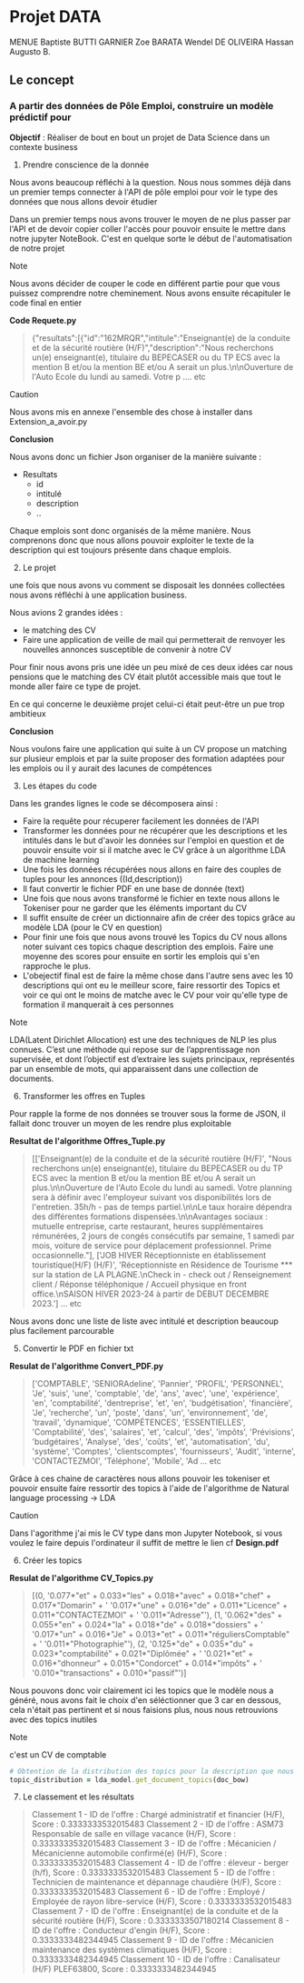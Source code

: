 # Projet DATA

MENUE Baptiste
BUTTI GARNIER Zoe
BARATA Wendel
DE OLIVEIRA Hassan Augusto B.

## Le concept 

### A partir des données de Pôle Emploi, construire un modèle prédictif pour

**Objectif** : Réaliser de bout en bout un projet de Data Science dans un contexte business

1. Prendre conscience de la donnée 

Nous avons beaucoup réfléchi à la question. Nous nous sommes déjà dans un premier temps connecter à l'API de pôle emploi pour voir le type des données que nous allons devoir étudier

Dans un premier temps nous avons trouver le moyen de ne plus passer par l'API et de devoir copier coller l'accès pour pouvoir ensuite le mettre dans notre jupyter NoteBook. C'est en quelque sorte le début de l'automatisation de notre projet 

> [!NOTE]
> Nous avons décider de couper le code en différent partie pour que vous puissez comprendre notre cheminement. Nous avons ensuite récapituler le code final en entier

**Code Requete.py**
> {"resultats":[{"id":"162MRQR","intitule":"Enseignant(e) de la conduite et  de la sécurité routière (H/F)","description":"Nous recherchons un(e) enseignant(e), titulaire du BEPECASER ou du TP ECS avec la mention B et/ou la mention BE et/ou  A serait un plus.\n\nOuverture de l'Auto Ecole du lundi au samedi. Votre p .... etc 

> [!CAUTION]
> Nous avons mis en annexe l'ensemble des chose à installer dans Extension_a_avoir.py

**Conclusion** 

Nous avons donc un fichier Json organiser de la manière suivante : 

- Resultats 
    - id 
    - intitulé 
    - description
    - ..

Chaque emplois sont donc organisés de la même manière. Nous comprenons donc que nous allons pouvoir exploiter le texte de la description qui est toujours présente dans chaque emplois. 

2. Le projet 

une fois que nous avons vu comment se disposait les données collectées nous avons réfléchi à une application business. 

Nous avions 2 grandes idées : 
- le matching des CV 
- Faire une application de veille de mail qui permetterait de renvoyer les nouvelles annonces susceptible de convenir à notre CV 

Pour finir nous avons pris une idée un peu mixé de ces deux idées car nous pensions que le matching des CV était plutôt accessible mais que tout le monde aller faire ce type de projet. 

En ce qui concerne le deuxième projet celui-ci était peut-être un pue trop ambitieux

**Conclusion**

Nous voulons faire une application qui suite à un CV propose un matching sur plusieur emplois et par la suite proposer des formation adaptées pour les emplois ou il y aurait des lacunes de compétences

3. Les étapes du code

Dans les grandes lignes le code se décomposera ainsi : 

- Faire la requête pour récuperer facilement les données de l'API
- Transformer les données pour ne récupérer que les descriptions et les intitulés dans le but d'avoir les données sur l'emploi en question et de pouvoir ensuite voir si il matche avec le CV grâce à un algorithme LDA de machine learning
- Une fois les données récupérées nous allons en faire des couples de tuples pour les annonces ((Id,description)) 
- Il faut convertir le fichier PDF en une base de donnée (text) 
- Une fois que nous avons transformé le fichier en texte nous allons le Tokeniser pour ne garder que les éléments important du CV
- Il suffit ensuite de créer un dictionnaire afin de créer des topics grâce au modèle LDA (pour le CV en question)
- Pour finir une fois que nous avons trouvé les Topics du CV nous allons noter suivant ces topics chaque description des emplois. Faire une moyenne des scores pour ensuite en sortir les emplois qui s'en rapproche le plus. 
- L'obejectif final est de faire la même chose dans l'autre sens avec les 10 descriptions qui ont eu le meilleur score, faire ressortir des Topics et voir ce qui ont le moins de matche avec le CV pour voir qu'elle type de formation il manquerait à ces personnes

> [!NOTE]
> LDA(Latent Dirichlet Allocation) est une des techniques de NLP les plus connues. C’est une méthode qui repose sur de l’apprentissage non supervisée, et dont l’objectif est d’extraire les sujets principaux, représentés par un ensemble de mots, qui apparaissent dans une collection de documents.

6. Transformer les offres en Tuples 

Pour rapple la forme de nos données se trouver sous la forme de JSON, il fallait donc trouver un moyen de les rendre plus exploitable 

**Resultat de l'algorithme Offres_Tuple.py**

>[['Enseignant(e) de la conduite et  de la sécurité routière (H/F)', "Nous recherchons un(e) enseignant(e), titulaire du BEPECASER ou du TP ECS avec la mention B et/ou la mention BE et/ou  A serait un plus.\n\nOuverture de l'Auto Ecole du lundi au samedi. Votre planning sera à définir avec l'employeur suivant vos disponibilités lors de l'entretien. 35h/h - pas de temps partiel.\n\nLe taux horaire dépendra des différentes formations dispensées.\n\nAvantages sociaux : mutuelle entreprise, carte restaurant, heures supplémentaires rémunérées, 2 jours de congés consécutifs par semaine, 1 samedi par mois, voiture de service pour déplacement professionnel. Prime occasionnelle."], ['JOB HIVER Réceptionniste en établissement touristique(H/F) (H/F)', 'Réceptionniste en Résidence de Tourisme *** sur la station de LA PLAGNE.\nCheck in - check out / Renseignement client / Réponse téléphonique / Accueil physique en front office.\nSAISON HIVER  2023-24 à partir de DEBUT DECEMBRE 2023.'] ... etc

Nous avons donc une liste de liste avec intitulé et description beaucoup plus facilement parcourable

5. Convertir le PDF en fichier txt  

**Resulat de l'algorithme Convert_PDF.py**

>['COMPTABLE', 'SENIORAdeline', 'Pannier', 'PROFIL', 'PERSONNEL', 'Je', 'suis', 'une', 'comptable', 'de', 'ans', 'avec', 'une', 'expérience', 'en', 'comptabilité', 'dentreprise', 'et', 'en', 'budgétisation', 'financière', 'Je', 'recherche', 'un', 'poste', 'dans', 'un', 'environnement', 'de', 'travail', 'dynamique', 'COMPÉTENCES', 'ESSENTIELLES', 'Comptabilité', 'des', 'salaires', 'et', 'calcul', 'des', 'impôts', 'Prévisions', 'budgétaires', 'Analyse', 'des', 'coûts', 'et', 'automatisation', 'du', 'système', 'Comptes', 'clientscomptes', 'fournisseurs', 'Audit', 'interne', 'CONTACTEZMOI', 'Téléphone', 'Mobile', 'Ad ... etc

Grâce à ces chaine de caractères nous allons pouvoir les tokeniser et pouvoir ensuite faire ressortir des topics à l'aide de l'algorithme de Natural language processing -> LDA 

> [!CAUTION]
> Dans l'agorithme j'ai mis le CV type dans mon Jupyter Notebook, si vous voulez le faire depuis l'ordinateur il suffit de mettre le lien cf **Design.pdf**

6. Créer les topics

**Resulat de l'algorithme CV_Topics.py**

>[(0,
  '0.077*"et" + 0.033*"les" + 0.018*"avec" + 0.018*"chef" + 0.017*"Domarin" + '
  '0.017*"une" + 0.016*"de" + 0.011*"Licence" + 0.011*"CONTACTEZMOI" + '
  '0.011*"Adresse"'),
 (1,
  '0.062*"des" + 0.055*"en" + 0.024*"la" + 0.018*"de" + 0.018*"dossiers" + '
  '0.017*"un" + 0.016*"Je" + 0.013*"et" + 0.011*"réguliersComptable" + '
  '0.011*"Photographie"'),
 (2,
  '0.125*"de" + 0.035*"du" + 0.023*"comptabilité" + 0.021*"Diplômée" + '
  '0.021*"et" + 0.016*"dhonneur" + 0.015*"Condorcet" + 0.014*"impôts" + '
  '0.010*"transactions" + 0.010*"passif"')]

Nous pouvons donc voir clairement ici les topics que le modèle nous a généré, nous avons fait le choix d'en séléctionner que 3 car en dessous, cela n'était pas pertinent et si nous faisions plus, nous nous retrouvions avec des topics inutiles 

> [!NOTE]
> c'est un CV de comptable

```ruby
# Obtention de la distribution des topics pour la description que nous voudrons par la suite ("doc_bow" représente une description)
topic_distribution = lda_model.get_document_topics(doc_bow)
```

7. Le classement et les résultats

>Classement 1 - ID de l'offre : Chargé administratif et financier (H/F), Score : 0.3333333532015483
Classement 2 - ID de l'offre : ASM73 Responsable de salle en village vacance (H/F), Score : 0.3333333532015483
Classement 3 - ID de l'offre : Mécanicien / Mécanicienne automobile confirmé(e) (H/F), Score : 0.3333333532015483
Classement 4 - ID de l'offre : éleveur - berger (h/f), Score : 0.3333333532015483
Classement 5 - ID de l'offre : Technicien de maintenance et dépannage chaudière (H/F), Score : 0.3333333532015483
Classement 6 - ID de l'offre : Employé / Employée de rayon libre-service (H/F), Score : 0.3333333532015483
Classement 7 - ID de l'offre : Enseignant(e) de la conduite et de la sécurité routière (H/F), Score : 0.3333333507180214
Classement 8 - ID de l'offre : Conducteur d'engin (H/F), Score : 0.3333333482344945
Classement 9 - ID de l'offre : Mécanicien maintenance des systèmes climatiques (H/F), Score : 0.3333333482344945
Classement 10 - ID de l'offre : Canalisateur (H/F) PLEF63800, Score : 0.3333333482344945